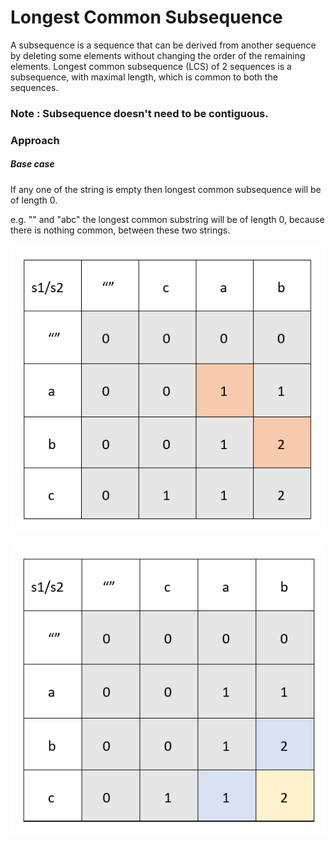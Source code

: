 # Longest Common Subsequence

A subsequence is a sequence that can be derived from another sequence by deleting some elements without changing the order of the remaining elements. Longest common subsequence (LCS) of 2 sequences is a subsequence, with maximal length, which is common to both the sequences.

### Note : Subsequence doesn't need to be contiguous.

### Approach

##### Base case
If any one of the string is empty then longest common subsequence will be of length 0.

e.g. "" and "abc" the longest common substring will be of length 0, because there is nothing common, between these two strings. 


![When we can move to only right left](LCS-1.PNG?raw=true "Title")



![When we can move to only right left](LCS-2.PNG?raw=true "Title")
